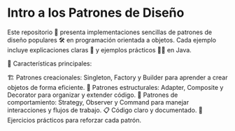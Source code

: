 # Intro a los Patrones de Diseño
Este repositorio 📂 presenta implementaciones sencillas de patrones de diseño populares 🛠️ en programación orientada a objetos. Cada ejemplo incluye explicaciones claras 📖 y ejemplos prácticos 👩‍💻 en Java.

🌟 Características principales:

🏗️ Patrones creacionales: Singleton, Factory y Builder para aprender a crear objetos de forma eficiente.
🧩 Patrones estructurales: Adapter, Composite y Decorator para organizar y extender código.
🔄 Patrones de comportamiento: Strategy, Observer y Command para manejar interacciones y flujos de trabajo.
📋 Código claro y documentado.
🎯 Ejercicios prácticos para reforzar cada patrón.
